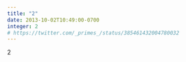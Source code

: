 ```yaml
---
title: "2"
date: 2013-10-02T10:49:00-0700
integer: 2
# https://twitter.com/_primes_/status/385461432004780032
---
```


2
